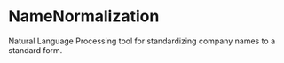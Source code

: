 # NameNormalization
Natural Language Processing tool for standardizing company names to a standard form.

# 